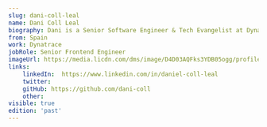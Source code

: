 ```yaml
---
slug: dani-coll-leal
name: Dani Coll Leal
biography: Dani is a Senior Software Engineer & Tech Evangelist at Dynatrace specialized in Frontend with extensive experience on Angular since v1. He also enjoys exploring backend, mobile development and product ownership. Based in sunny Barcelona but with his heart on the countryside you can find him on hikes to reach remote landscapes.
from: Spain
work: Dynatrace
jobRole: Senior Frontend Engineer
imageUrl: https://media.licdn.com/dms/image/D4D03AQFks3YDB05ogg/profile-displayphoto-shrink_400_400/0/1706295023213?e=1720656000&v=beta&t=p6ae80GY6urP1BvZkuUnLVk-Mwm8grTD8y-H11xAGp0
links:
    linkedIn:  https://www.linkedin.com/in/daniel-coll-leal
    twitter: 
    gitHub: https://github.com/dani-coll
    other: 
visible: true
edition: 'past'
---
```

